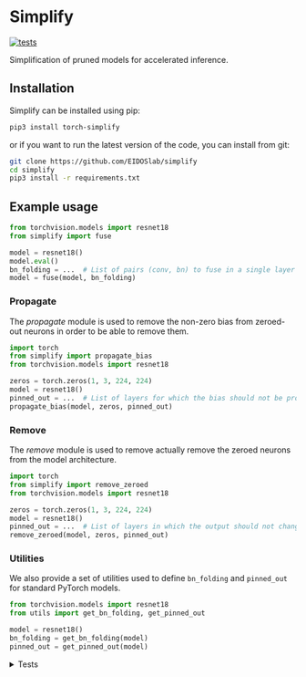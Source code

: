 # Simplify

[![tests](https://github.com/EIDOSlab/simplify/actions/workflows/test.yaml/badge.svg)](https://github.com/EIDOSlab/simplify/actions/workflows/test.yaml)

Simplification of pruned models for accelerated inference.

[comment]: <> (- [Installation]&#40;#installation&#41;)

[comment]: <> (- [Modules]&#40;#usage&#41;)

[comment]: <> (    - [Dataloaders]&#40;#dataloaders&#41;)

[comment]: <> (    - [Evaluation]&#40;#evalutation&#41;)

[comment]: <> (    - [Models]&#40;#models&#41;)

[comment]: <> (    - [Pruning]&#40;#pruning&#41;)

[comment]: <> (        - [CSNN]&#40;#CSNN&#41;)

[comment]: <> (        - [Pruning]&#40;#Pruning&#41;)

[comment]: <> (        - [Thresholding]&#40;#Thresholding&#41;)

[comment]: <> (    - [Utils]&#40;#Utils&#41;)

[comment]: <> (- [Contributing]&#40;#contributing&#41;   )

[comment]: <> (- [License]&#40;#license&#41;)

## Installation

Simplify can be installed using pip:

```bash
pip3 install torch-simplify
```

or if you want to run the latest version of the code, you can install from git:

```bash
git clone https://github.com/EIDOSlab/simplify
cd simplify
pip3 install -r requirements.txt
```

## Example usage

```python
from torchvision.models import resnet18
from simplify import fuse

model = resnet18()
model.eval()
bn_folding = ...  # List of pairs (conv, bn) to fuse in a single layer
model = fuse(model, bn_folding)
```

### Propagate

The *propagate* module is used to remove the non-zero bias from zeroed-out neurons in order to be able to remove them.

````python
import torch
from simplify import propagate_bias
from torchvision.models import resnet18

zeros = torch.zeros(1, 3, 224, 224)
model = resnet18()
pinned_out = ...  # List of layers for which the bias should not be propagated
propagate_bias(model, zeros, pinned_out)
````

### Remove

The *remove* module is used to remove actually remove the zeroed neurons from the model architecture.

````python
import torch
from simplify import remove_zeroed
from torchvision.models import resnet18

zeros = torch.zeros(1, 3, 224, 224)
model = resnet18()
pinned_out = ...  # List of layers in which the output should not change shape
remove_zeroed(model, zeros, pinned_out)
````

### Utilities

We also provide a set of utilities used to define `bn_folding` and `pinned_out` for standard PyTorch models.

````python
from torchvision.models import resnet18
from utils import get_bn_folding, get_pinned_out

model = resnet18()
bn_folding = get_bn_folding(model)
pinned_out = get_pinned_out(model)
````

<details>
<summary>
Tests
</summary>

#### Inference time benchmarks
Evaluation mode (fuses BatchNorm)

<!-- benchmark starts -->
Update timestamp 06/10/2021 09:27:38

Random structured pruning amount = 50.0%

| Architecture       | Dense time       | Pruned time      | Simplified time   |
|--------------------|------------------|------------------|-------------------|
| alexnet            | 0.0207s ± 0.0013 | 0.0204s ± 0.0004 | 0.0200s ± 0.0009  |
| densenet121        | 0.1885s ± 0.0016 | 0.1898s ± 0.0023 | 0.1261s ± 0.0032  |
| googlenet          | 0.1009s ± 0.0010 | 0.0897s ± 0.0032 | 0.0436s ± 0.0039  |
| inception_v3       | 0.1429s ± 0.0015 | 0.1405s ± 0.0078 | 0.0898s ± 0.0041  |
| mnasnet1_0         | 0.2231s ± 0.0013 | 0.2262s ± 0.0025 | 0.2245s ± 0.0167  |
| mobilenet_v3_large | 0.1356s ± 0.0014 | 0.1404s ± 0.0018 | 0.1256s ± 0.0039  |
| resnet50           | 0.2124s ± 0.0035 | 0.2098s ± 0.0023 | 0.1077s ± 0.0043  |
| resnext101_32x8d   | 1.3789s ± 0.0329 | 1.3571s ± 0.0453 | 0.7188s ± 0.0290  |
| shufflenet_v2_x2_0 | 0.0777s ± 0.0020 | 0.0765s ± 0.0028 | 0.0512s ± 0.0012  |
| squeezenet1_1      | 0.0364s ± 0.0015 | 0.0335s ± 0.0006 | 0.0285s ± 0.0005  |
| vgg19_bn           | 0.1141s ± 0.0046 | 0.1110s ± 0.0066 | 0.0487s ± 0.0023  |
| wide_resnet101_2   | 0.7690s ± 0.0133 | 0.7474s ± 0.0149 | 0.2902s ± 0.0109  |
<!-- benchmark ends -->

Training mode (leaves BatchNorm)

<!-- benchmark starts -->
Update timestamp 06/10/2021 09:17:52

Random structured pruning amount = 50.0%

| Architecture       | Dense time       | Pruned time      | Simplified time   |
|--------------------|------------------|------------------|-------------------|
| alexnet            | 0.0229s ± 0.0140 | 0.0189s ± 0.0066 | 0.0175s ± 0.0017  |
| densenet121        | 0.1849s ± 0.0115 | 0.2315s ± 0.0104 | 0.2098s ± 0.0087  |
| googlenet          | 0.1008s ± 0.0011 | 0.1014s ± 0.0011 | 0.0465s ± 0.0005  |
| inception_v3       | 0.1408s ± 0.0047 | 0.1606s ± 0.0028 | 0.1197s ± 0.0053  |
| mnasnet1_0         | 0.2214s ± 0.0018 | 0.2419s ± 0.0013 | 0.2214s ± 0.0125  |
| mobilenet_v3_large | 0.1352s ± 0.0017 | 0.1450s ± 0.0012 | 0.1418s ± 0.0063  |
| resnet50           | 0.2187s ± 0.0025 | 0.2217s ± 0.0079 | 0.1223s ± 0.0071  |
| resnext101_32x8d   | 1.4764s ± 0.1845 | 1.4690s ± 0.0527 | 1.3259s ± 0.0517  |
| shufflenet_v2_x2_0 | 0.0786s ± 0.0025 | 0.1038s ± 0.0028 | 0.0744s ± 0.0025  |
| squeezenet1_1      | 0.0362s ± 0.0013 | 0.0350s ± 0.0003 | 0.0356s ± 0.0012  |
| vgg19_bn           | 0.1137s ± 0.0022 | 0.1004s ± 0.0017 | 0.0469s ± 0.0021  |
| wide_resnet101_2   | 0.7587s ± 0.0107 | 0.8054s ± 0.0613 | 0.3695s ± 0.0168  |
<!-- benchmark ends -->

#### Status of torchvision.models

:heavy_check_mark:: all good

:x:: gives different results

:cursing_face:: an exception occurred

:man_shrugging:: test skipped due to failing of the previous one


<!-- table starts -->
Update timestamp 05/10/2021 11:38:19

|    Architecture    |  BatchNorm Folding  |  Bias Propagation  |   Simplification   |
|--------------------|---------------------|--------------------|--------------------|
|      alexnet       | :heavy_check_mark:  | :heavy_check_mark: | :heavy_check_mark: |
|    densenet121     | :heavy_check_mark:  | :heavy_check_mark: | :heavy_check_mark: |
|     googlenet      | :heavy_check_mark:  | :heavy_check_mark: | :heavy_check_mark: |
|    inception_v3    | :heavy_check_mark:  | :heavy_check_mark: | :heavy_check_mark: |
|     mnasnet1_0     | :heavy_check_mark:  | :heavy_check_mark: | :heavy_check_mark: |
| mobilenet_v3_large | :heavy_check_mark:  | :heavy_check_mark: | :heavy_check_mark: |
|      resnet50      | :heavy_check_mark:  | :heavy_check_mark: | :heavy_check_mark: |
|  resnext101_32x8d  | :heavy_check_mark:  | :heavy_check_mark: | :heavy_check_mark: |
| shufflenet_v2_x2_0 | :heavy_check_mark:  | :heavy_check_mark: | :heavy_check_mark: |
|   squeezenet1_1    | :heavy_check_mark:  | :heavy_check_mark: | :heavy_check_mark: |
|      vgg19_bn      | :heavy_check_mark:  | :heavy_check_mark: | :heavy_check_mark: |
|  wide_resnet101_2  | :heavy_check_mark:  | :heavy_check_mark: | :heavy_check_mark: |
<!-- table ends -->
</details>